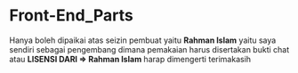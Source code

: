 # Front-End_Parts
<p>Hanya boleh dipaikai atas seizin pembuat yaitu <b>Rahman Islam</b> yaitu saya sendiri sebagai pengembang 
  dimana pemakaian harus disertakan bukti chat atau <b>LISENSI DARI => Rahman Islam</b> harap dimengerti terimakasih</p>
